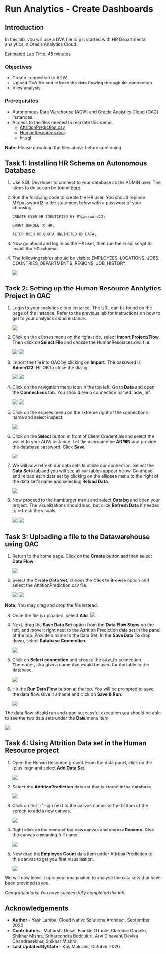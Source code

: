 # Run Analytics - Create Dashboards

## Introduction

In this lab, you will use a DVA file to get started with HR Departmental analytics in Oracle Analytics Cloud.

Estimated Lab Time: 45 minutes

### Objectives

- Create connection to ADW  
- Upload DVA file and refresh the data flowing through the connection
- View analysis.

### Prerequisites

- Autonomous Data Warehouse (ADW) and Oracle Analytics Cloud (OAC) instances.
- Access to the files needed to recreate this demo. 
    - [AttritionPrediction.csv](https://objectstorage.us-ashburn-1.oraclecloud.com/p/fp-wLXQ7mf0Q5Dtae0hH9o1VABJujAfRI2UOVs4dzsU/n/oradbclouducm/b/bucket-20200907-1650/o/AttritionPrediction.csv)
    - [HumanResources.dva](https://objectstorage.us-ashburn-1.oraclecloud.com/p/0VqpqURMs3ARIovzyCfR369sv5qqvVxMkmGbag8-wWA/n/oradbclouducm/b/bucket-20200907-1650/o/HumanResource.dva)
    - [hr.sql](https://objectstorage.us-ashburn-1.oraclecloud.com/p/k_O2qXLAvew-YfooziwLpiHgHau_1HQO6438oc20m2LM3WwhH1gGQElUZTs8bBjZ/n/oradbclouducm/b/bucket-20200907-1650/o/hr.sql)

**Note:** Please download the files above before continuing.

## Task 1: Installing HR Schema on Autonomous Database

1. Use SQL Developer to connect to your database as the ADMIN user. The steps to do so can be found [here](https://docs.oracle.com/en/cloud/paas/autonomous-data-warehouse-cloud/user/connect-sql-dev182.html#GUID-14217939-3E8F-4782-BFF2-021199A908FD).

2. Run the following code to create the HR user. You should replace MYpassword12 in the statement below with a password of your choosing.

    ```
    CREATE USER HR IDENTIFIED BY MYpassword12;
    
    GRANT DWROLE TO HR;

    ALTER USER HR QUOTA UNLIMITED ON DATA;
    ```

3. Now go ahead and log in as the HR user, then run the hr.sql script to install the HR schema. 

4. The following tables should be visible: EMPLOYEES, LOCATIONS, JOBS, COUNTRIES, DEPARTMENTS, REGIONS, JOB_HISTORY

    ![](./images/1.png " ")
    
## Task 2: Setting up the Human Resource Analytics Project in OAC

1. Login to your analytics cloud instance. The URL can be found on the page of the instance. Refer to the previous lab for instructions on how to get to your analytics cloud instance.

    ![](./images/2.png " ")

2. Click on the ellipses menu on the right-side, select **Import Project/Flow**. Then click on **Select File** and choose the HumanResources.dva file.

    ![](./images/3.png " ")
    ![](./images/4.png " ")

3.  Import the file into OAC by clicking on **Import**. The password is **Admin123**. Hit OK to close the dialog. 

    ![](./images/5.png " ")
    ![](./images/6.png " ")

4. Click on the navigation menu icon in the top left. Go to **Data** and open the **Connections** tab. You should see a connection named 'adw_hr'. 

    ![](./images/7.png " ")
    ![](./images/7a.png " ")

5. Click on the ellipses menu on the extreme right of the connection’s name and select inspect.

     ![](./images/7b.png " ")

6. Click on the **Select** button in front of Client Credentials and select the wallet to your ADW instance. Let the username be **ADMIN** and provide the database password. Click **Save**.

    ![](./images/8.png " ")

7. We will now refresh our data sets to utilize our connection. Select the **Data Sets** tab and you will see all our tables appear below. Go ahead and reload each data set by clicking on the ellipses menu to the right of the data set's name and selecting **Reload Data**.

    ![](./images/9.png " ")

8. Now proceed to the hamburger menu and select **Catalog** and open your project. The visualizations should load, but click **Refresh Data** if needed to refresh the visuals.

    ![](./images/10.png " ")
    ![](./images/10a.png " ")

## Task 3: Uploading a file to the Datawarehouse using OAC

1. Return to the home page. Click on the **Create** button and then select **Data Flow**.

    ![](./images/11.png " ")

2. Select the **Create Data Set**, choose the **Click to Browse** option and select the AttritionPrediction.csv file. 

    ![](./images/12.png " ")
    ![](./images/13.png " ")

**Note:** You may drag and drop the file instead.

3. Once the file is uploaded, select **Add**.
    ![](./images/14.png " ")

4. Next, drag the **Save Data Set** option from the **Data Flow Steps** on the left, and move it right next to the Attrition Prediction data set in the panel at the top. Provide a name to the Data Set. In the **Save Data To** drop down, select **Database Connection**. 

    ![](./images/15.png " ")

5. Click on **Select connection** and choose the adw_hr connection. Thereafter, also give a name that would be used for the table in the database.

    ![](./images/16.png " ")

6. Hit the **Run Data Flow** button at the top. You will be prompted to save the data flow. Give it a name and click on **Save & Run**.

    ![](./images/17.png " ")

The data flow should run and upon successful execution you should be able to see the two data sets under the **Data** menu item.

![](./images/18.png " ")

## Task 4: Using Attrition Data set in the Human Resource project

1. Open the Human Resource project. From the data panel, click on the 'plus' sign and select **Add Data Set**.

    ![](./images/19.png " ")

2. Select the **AttritionPrediction** data set that is stored in the database.    
    
    ![](./images/20.png " ")

3. Click on the '+' sign next to the canvas names at the bottom of the screen to add a new canvas. 

    ![](./images/21.png " ")

4. Right click on the name of the new canvas and choose **Rename**. Give the canvas a meaning full name.

    ![](./images/22.png " ")

5. Now drag the **Employee Count** data item under Attrtion Prediction to this canvas to get you first visualisation. 

    ![](./images/23.png " ")

We will now leave it upto your imagination to analyse the data sets that have been provided to you.

*Congratulations! You have successfully completed the lab*.

## Acknowledgements
 - **Author** - Yash Lamba, Cloud Native Solutions Architect, September 2020
 - **Contributors** - Maharshi Desai, Frankie OToole, Clarence Ondieki, Shikhar Mishra, Srihareendra Bodduluri, Arvi Dinavahi, Devika Chandrasekhar, Shikhar Mishra,
 - **Last Updated By/Date** - Kay Malcolm, October 2020


